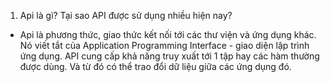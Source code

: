 1. Api là gì? Tại sao API được sử dụng nhiều hiện nay?

- Api là phương thức, giao thức kết nối tới các thư viện và ứng dụng khác. Nó viết tắt của Application Programming Interface - giao diện lập trình ứng dụng. API cung cấp khả năng truy xuất tới 1 tập hay các hàm thường được dùng. Và từ đó có thể trao đổi dữ liệu giữa các ứng dụng đó.
